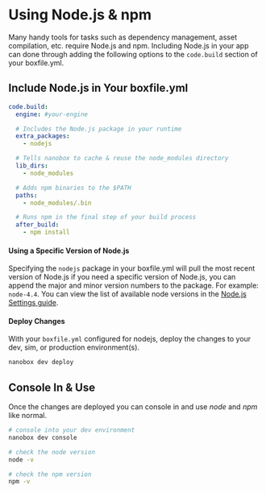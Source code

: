 # Using Node.js & npm

Many handy tools for tasks such as dependency management, asset compilation, etc. require Node.js and npm. Including Node.js in your app can done through adding the following options to the `code.build` section of your boxfile.yml.

## Include Node.js in Your boxfile.yml

```yaml
code.build:
  engine: #your-engine

  # Includes the Node.js package in your runtime
  extra_packages:
    - nodejs

  # Tells nanobox to cache & reuse the node_modules directory
  lib_dirs:
    - node_modules

  # Adds npm binaries to the $PATH
  paths:
    - node_modules/.bin

  # Runs npm in the final step of your build process
  after_build:
    - npm install
```

#### Using a Specific Version of Node.js
Specifying the `nodejs` package in your boxfile.yml will pull the most recent version of Node.js if you need a specific version of Node.js, you can append the major and minor version numbers to the package. For example: `node-4.4`. You can view the list of available node versions in the [Node.js Settings guide](#).

#### Deploy Changes
With your `boxfile.yml` configured for nodejs, deploy the changes to your dev, sim, or production environment(s).

```bash
nanobox dev deploy
```

## Console In & Use
Once the changes are deployed you can console in and use *node* and *npm* like normal.

```bash
# console into your dev environment
nanobox dev console

# check the node version
node -v

# check the npm version
npm -v
```
